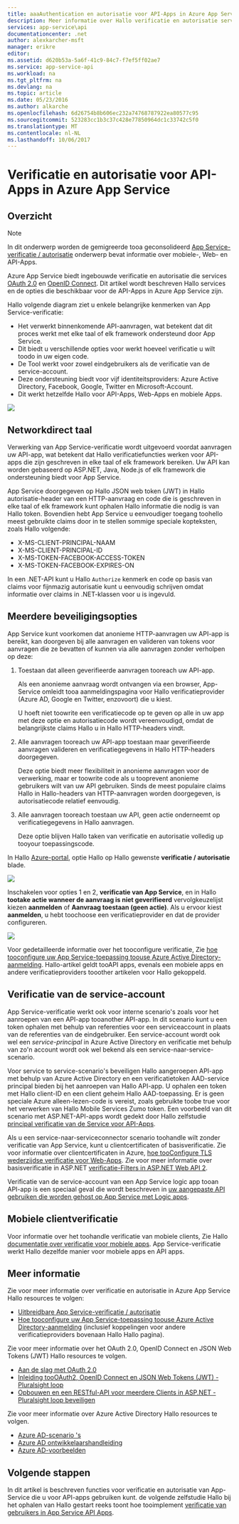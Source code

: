 ```yaml
---
title: aaaAuthentication en autorisatie voor API-Apps in Azure App Service | Microsoft Docs
description: Meer informatie over Hallo verificatie en autorisatie services met Azure App Service voor API-Apps.
services: app-service\api
documentationcenter: .net
author: alexkarcher-msft
manager: erikre
editor: 
ms.assetid: d620b53a-5a6f-41c9-84c7-f7ef5ff02ae7
ms.service: app-service-api
ms.workload: na
ms.tgt_pltfrm: na
ms.devlang: na
ms.topic: article
ms.date: 05/23/2016
ms.author: alkarche
ms.openlocfilehash: 6d26754b8b606ec232a74768787922ea80577c95
ms.sourcegitcommit: 523283cc1b3c37c428e77850964dc1c33742c5f0
ms.translationtype: MT
ms.contentlocale: nl-NL
ms.lasthandoff: 10/06/2017
---
```

# <a name="authentication-and-authorization-for-api-apps-in-azure-app-service"></a>Verificatie en autorisatie voor API-Apps in Azure App Service
## <a name="overview"></a>Overzicht
> [!NOTE]
> In dit onderwerp worden de gemigreerde tooa geconsolideerd [App Service-verificatie / autorisatie](../app-service/app-service-authentication-overview.md) onderwerp bevat informatie over mobiele-, Web- en API-Apps.
> 
> 

Azure App Service biedt ingebouwde verificatie en autorisatie die services [OAuth 2.0](#oauth) en [OpenID Connect](#oauth). Dit artikel wordt beschreven Hallo services en de opties die beschikbaar voor de API-Apps in Azure App Service zijn.

Hallo volgende diagram ziet u enkele belangrijke kenmerken van App Service-verificatie:

* Het verwerkt binnenkomende API-aanvragen, wat betekent dat dit proces werkt met elke taal of elk framework ondersteund door App Service.
* Dit biedt u verschillende opties voor werkt hoeveel verificatie u wilt toodo in uw eigen code.
* De Tool werkt voor zowel eindgebruikers als de verificatie van de service-account. 
* Deze ondersteuning biedt voor vijf identiteitsproviders: Azure Active Directory, Facebook, Google, Twitter en Microsoft-Account.
* Dit werkt hetzelfde Hallo voor API-Apps, Web-Apps en mobiele Apps.

![](./media/app-service-api-authentication/api-apps-overview.png)

## <a name="language-agnostic"></a>Networkdirect taal
Verwerking van App Service-verificatie wordt uitgevoerd voordat aanvragen uw API-app, wat betekent dat Hallo verificatiefuncties werken voor API-apps die zijn geschreven in elke taal of elk framework bereiken.  Uw API kan worden gebaseerd op ASP.NET, Java, Node.js of elk framework die ondersteuning biedt voor App Service.

App Service doorgegeven op Hallo JSON web token (JWT) in Hallo autorisatie-header van een HTTP-aanvraag en code die is geschreven in elke taal of elk framework kunt ophalen Hallo informatie die nodig is van Hallo token. Bovendien hebt App Service u eenvoudiger toegang toohello meest gebruikte claims door in te stellen sommige speciale kopteksten, zoals Hallo volgende:

* X-MS-CLIENT-PRINCIPAL-NAAM
* X-MS-CLIENT-PRINCIPAL-ID
* X-MS-TOKEN-FACEBOOK-ACCESS-TOKEN
* X-MS-TOKEN-FACEBOOK-EXPIRES-ON

In een .NET-API kunt u Hallo `Authorize` kenmerk en code op basis van claims voor fijnmazig autorisatie kunt u eenvoudig schrijven omdat informatie over claims in .NET-klassen voor u is ingevuld.

## <a name="multiple-protection-options"></a>Meerdere beveiligingsopties
App Service kunt voorkomen dat anonieme HTTP-aanvragen uw API-app is bereikt, kan doorgeven bij alle aanvragen en valideren van tokens voor aanvragen die ze bevatten of kunnen via alle aanvragen zonder verholpen op deze:

1. Toestaan dat alleen geverifieerde aanvragen tooreach uw API-app.
   
    Als een anonieme aanvraag wordt ontvangen via een browser, App-Service omleidt tooa aanmeldingspagina voor Hallo verificatieprovider (Azure AD, Google en Twitter, enzovoort) die u kiest. 
   
    U hoeft niet toowrite een verificatiecode op te geven op alle in uw app met deze optie en autorisatiecode wordt vereenvoudigd, omdat de belangrijkste claims Hallo u in Hallo HTTP-headers vindt.
2. Alle aanvragen tooreach uw API-app toestaan maar geverifieerde aanvragen valideren en verificatiegegevens in Hallo HTTP-headers doorgegeven.
   
    Deze optie biedt meer flexibiliteit in anonieme aanvragen voor de verwerking, maar er toowrite code als u tooprevent anonieme gebruikers wilt van uw API gebruiken. Sinds de meest populaire claims Hallo in Hallo-headers van HTTP-aanvragen worden doorgegeven, is autorisatiecode relatief eenvoudig.
3. Alle aanvragen tooreach toestaan uw API, geen actie onderneemt op verificatiegegevens in Hallo aanvragen.
   
    Deze optie blijven Hallo taken van verificatie en autorisatie volledig up tooyour toepassingscode.

In Hallo [Azure-portal](https://portal.azure.com/), optie Hallo op Hallo gewenste **verificatie / autorisatie** blade.

![](./media/app-service-api-authentication/authblade.png)

Inschakelen voor opties 1 en 2, **verificatie van App Service**, en in Hallo **tootake actie wanneer de aanvraag is niet geverifieerd** vervolgkeuzelijst kiezen **aanmelden** of **Aanvraag toestaan (geen actie)**.  Als u ervoor kiest **aanmelden**, u hebt toochoose een verificatieprovider en dat de provider configureren.

![](./media/app-service-api-authentication/actiontotake.png)

Voor gedetailleerde informatie over het tooconfigure verificatie, Zie [hoe tooconfigure uw App Service-toepassing toouse Azure Active Directory-aanmelding](../app-service-mobile/app-service-mobile-how-to-configure-active-directory-authentication.md). Hallo-artikel geldt tooAPI apps, evenals een mobiele apps en andere verificatieproviders tooother artikelen voor Hallo gekoppeld.

## <a id="internal"></a>Verificatie van de service-account
App Service-verificatie werkt ook voor interne scenario's zoals voor het aanroepen van een API-app tooanother API-app. In dit scenario kunt u een token ophalen met behulp van referenties voor een serviceaccount in plaats van de referenties van de eindgebruiker. Een service-account wordt ook wel een *service-principal* in Azure Active Directory en verificatie met behulp van zo'n account wordt ook wel bekend als een service-naar-service-scenario. 

Voor service to service-scenario's beveiligen Hallo aangeroepen API-app met behulp van Azure Active Directory en een verificatietoken AAD-service principal bieden bij het aanroepen van Hallo API-app. U ophalen een token met Hallo client-ID en een client geheim Hallo AAD-toepassing. Er is geen speciale Azure alleen-lezen-code is vereist, zoals gebruikte toobe true voor het verwerken van Hallo Mobile Services Zumo token. Een voorbeeld van dit scenario met ASP.NET-API-apps wordt gedekt door Hallo zelfstudie [principal verificatie van de Service voor API-Apps](app-service-api-dotnet-service-principal-auth.md).

Als u een service-naar-serviceconnector scenario toohandle wilt zonder verificatie van App Service, kunt u clientcertificaten of basisverificatie. Zie voor informatie over clientcertificaten in Azure, [hoe tooConfigure TLS wederzijdse verificatie voor Web-Apps](../app-service-web/app-service-web-configure-tls-mutual-auth.md). Zie voor meer informatie over basisverificatie in ASP.NET [verificatie-Filters in ASP.NET Web API 2](http://www.asp.net/web-api/overview/security/authentication-filters).

Verificatie van de service-account van een App Service logic app tooan API-app is een speciaal geval die wordt beschreven in [uw aangepaste API gebruiken die worden gehost op App Service met Logic apps](../logic-apps/logic-apps-custom-hosted-api.md).

## <a name="mobile-client-authentication"></a>Mobiele clientverificatie
Voor informatie over het toohandle verificatie van mobiele clients, Zie Hallo [documentatie over verificatie voor mobiele apps](../app-service-mobile/app-service-mobile-ios-get-started-users.md). App Service-verificatie werkt Hallo dezelfde manier voor mobiele apps en API apps.

## <a name="more-information"></a>Meer informatie
Zie voor meer informatie over verificatie en autorisatie in Azure App Service Hallo resources te volgen:

* [Uitbreidbare App Service-verificatie / autorisatie](https://azure.microsoft.com/blog/announcing-app-service-authentication-authorization/)
* [Hoe tooconfigure uw App Service-toepassing toouse Azure Active Directory-aanmelding](../app-service-mobile/app-service-mobile-how-to-configure-active-directory-authentication.md) (inclusief koppelingen voor andere verificatieproviders bovenaan Hallo Hallo pagina). 

Zie voor meer informatie over het OAuth 2.0, OpenID Connect en JSON Web Tokens (JWT) Hallo resources te volgen.

* [Aan de slag met OAuth 2.0](http://shop.oreilly.com/product/0636920021810.do "aan de slag met OAuth 2.0") 
* [Inleiding tooOAuth2, OpenID Connect en JSON Web Tokens (JWT) - Pluralsight loop](http://www.pluralsight.com/courses/oauth2-json-web-tokens-openid-connect-introduction) 
* [Opbouwen en een RESTful-API voor meerdere Clients in ASP.NET - Pluralsight loop beveiligen](http://www.pluralsight.com/courses/building-securing-restful-api-aspdotnet)

Zie voor meer informatie over Azure Active Directory Hallo resources te volgen.

* [Azure AD-scenario 's](http://aka.ms/aadscenarios)
* [Azure AD ontwikkelaarshandleiding](http://aka.ms/aaddev)
* [Azure AD-voorbeelden](http://aka.ms/aadsamples)

## <a name="next-steps"></a>Volgende stappen
In dit artikel is beschreven functies voor verificatie en autorisatie van App-Service die u voor API-apps gebruiken kunt. de volgende zelfstudie Hallo bij het ophalen van Hallo gestart reeks toont hoe tooimplement [verificatie van gebruikers in App Service API Apps](app-service-api-dotnet-user-principal-auth.md).

